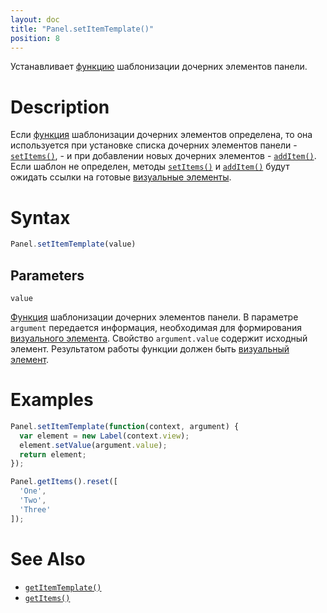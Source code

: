 ```yaml
---
layout: doc
title: "Panel.setItemTemplate()"
position: 8
---
```


Устанавливает [функцию](../../../KeyConcepts/Script/) шаблонизации дочерних элементов панели.

# Description

Если [функция](../../../KeyConcepts/Script/) шаблонизации дочерних элементов определена, то она
используется при установке списка дочерних элементов панели - [`setItems()`](../Panel.setItems/), -
и при добавлении новых дочерних элементов - [`addItem()`](../Panel.addItem/). Если шаблон не
определен, методы [`setItems()`](../Panel.setItems/) и [`addItem()`](../Panel.addItem/) будут
ожидать ссылки на готовые [визуальные элементы](../../../KeyConcepts/Element/).

# Syntax

```js
Panel.setItemTemplate(value)
```

## Parameters

`value`

[Функция](../../../KeyConcepts/Script/) шаблонизации дочерних элементов панели. В параметре `argument`
передается информация, необходимая для формирования [визуального элемента](../../../KeyConcepts/Element/).
Свойство `argument.value` содержит исходный элемент. Результатом работы функции должен быть [визуальный
элемент](../../../KeyConcepts/Element/).

# Examples

```js
Panel.setItemTemplate(function(context, argument) {
  var element = new Label(context.view);
  element.setValue(argument.value);
  return element;
});

Panel.getItems().reset([
  'One',
  'Two',
  'Three'
]);
```

# See Also

* [`getItemTemplate()`](../Panel.getItemTemplate/)
* [`getItems()`](../Panel.getItems/)
